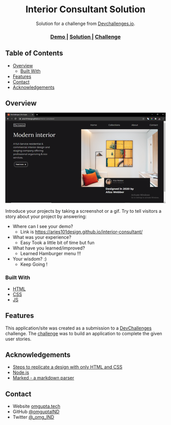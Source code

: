 <!-- Please update value in the {}  -->

<h1 align="center">Interior Consultant Solution</h1>

<div align="center">
   Solution for a challenge from  <a href="http://devchallenges.io" target="_blank">Devchallenges.io</a>.
</div>

<div align="center">
  <h3>
    <a href="https://aries101design.github.io/interior-consultant/">
      Demo
    </a>
    <span> | </span>
    <a href="https://github.com/aries101design/interior-consultant">
      Solution
    </a>
    <span> | </span>
    <a href="https://devchallenges.io/challenges/Jymh2b2FyebRTUljkNcb">
      Challenge
    </a>
  </h3>
</div>

<!-- TABLE OF CONTENTS -->

## Table of Contents

- [Overview](#overview)
  - [Built With](#built-with)
- [Features](#features)
- [Contact](#contact)
- [Acknowledgements](#acknowledgements)

<!-- OVERVIEW -->

## Overview

![screenshot](https://github.com/aries101design/interior-consultant/blob/master/shot.png?raw=true)

Introduce your projects by taking a screenshot or a gif. Try to tell visitors a story about your project by answering:

- Where can I see your demo?
  - Link is https://aries101design.github.io/interior-consultant/
- What was your experience?
  - Easy Took a little bit of time but fun
- What have you learned/improved?
  - Learned Hamburger menu !!!
- Your wisdom? :)
  - Keep Going !

### Built With

<!-- This section should list any major frameworks that you built your project using. Here are a few examples.-->

- [HTML](https://reactjs.org/)
- [CSS](https://vuejs.org/)
- [JS](https://tailwindcss.com/)

## Features

<!-- List the features of your application or follow the template. Don't share the figma file here :) -->

This application/site was created as a submission to a [DevChallenges](https://devchallenges.io/challenges) challenge. The [challenge](https://devchallenges.io/challenges/Jymh2b2FyebRTUljkNcb) was to build an application to complete the given user stories.

## Acknowledgements

<!-- This section should list any articles or add-ons/plugins that helps you to complete the project. This is optional but it will help you in the future. For exmpale -->

- [Steps to replicate a design with only HTML and CSS](https://devchallenges-blogs.web.app/how-to-replicate-design/)
- [Node.js](https://nodejs.org/)
- [Marked - a markdown parser](https://github.com/chjj/marked)

## Contact

- Website [omgupta.tech](https://aries101design.github.io/interior-consultant/})
- GitHub [@omguptaIND](https://{github.com/omguptaIND})
- Twitter [@_omg_IND](https://{twitter.com/_omg_IND})
